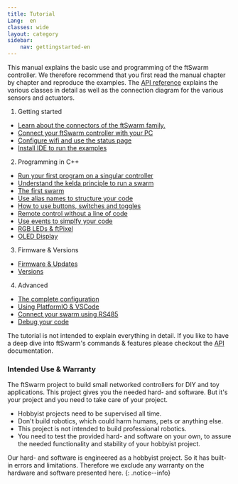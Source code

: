 ```yaml
---
title: Tutorial
Lang:  en
classes: wide
layout: category
sidebar:
    nav: gettingstarted-en
---
```


This manual explains the basic use and programming of the ftSwarm controller. We therefore recommend that you first read the manual chapter by chapter and reproduce the examples. The [API reference](../cpp-api/index) explains the various classes in detail as well as the connection diagram for the various sensors and actuators.

1. Getting started
- [Learn about the connectors of the ftSwarm family.](../pinout)
- [Connect your ftSwarm controller with your PC](../serial)
- [Configure wifi and use the status page](../WebUI)
- [Install IDE to run the examples](../ide)


2. Programming in C++
- [Run your first program on a singular controller](../MotorSwitch)
- [Understand the kelda principle to run a swarm](../kelda)
- [The first swarm](../MotorSwitchSwarm)
- [Use alias names to structure your code](../MotorSwitchAlias)
- [How to use buttons, switches and toggles](../switches)
- [Remote control without a line of code](../RemoteControl)
- [Use events to simplfy your code](../EventControlled)
- [RGB LEDs & ftPixel](../FtSwarmPixel)
- [OLED Display](../FtSwarmOLED)

3. Firmware & Versions
- [Firmware & Updates](../firmware)
- [Versions](../versions)

4. Advanced
- [The complete configuration](../Configuration)
- [Using PlatformIO & VSCode](../PlatformIO)
- [Connect your swarm using RS485](../rs485)
- [Debug your code](../debugging)

The tutorial is not intended to explain everything in detail. If you like to have a deep dive into ftSwarm's commands & features please checkout the [API](../cpp-api/index.md) documentation.

### Intended Use & Warranty

The ftSwarm project to build small networked controllers for DIY and toy applications. 
This project gives you the needed hard- and software. But it's your project and you need to take care of your project.

- Hobbyist projects need to be supervised all time.
- Don't build robotics, which could harm humans, pets or anything else.
- This project is not intended to build professional robotics.
- You need to test the provided hard- and software on your own, to assure the needed functionality and stability of your hobbyist project.

Our hard- and software is engineered as a hobbyist project. So it has built-in errors and limitations.
Therefore we exclude any warranty on the hardware and software presented here.
{: .notice--info}

